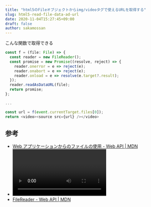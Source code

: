 ```yaml
---
title: "html5のFileオブジェクトからimg/videoタグで使えるURLを取得する"
slug: html5-read-file-data-ad-url
date: 2020-11-04T15:27:45+09:00
draft: false
author: sakamossan
---
```


こんな関数で取得できる

```ts
const f = (file: File) => {
  const reader = new FileReader();
  const promise = new Promise((resolve, reject) => {
    reader.onerror = e => reject(e);
    reader.onabort = e => reject(e);
    reader.onload = e => resolve(e.target?.result);
  });
  reader.readAsDataURL(file);
  return promise;
};

...

const url = f(event.currentTarget.files[0]);
return <video><source src={url} /></video>
```

## 参考

- [Web アプリケーションからのファイルの使用 - Web API | MDN](https://developer.mozilla.org/ja/docs/Web/API/File/Using_files_from_web_applications)
- [<video>: 動画埋め込み要素 - HTML: HyperText Markup Language | MDN](https://developer.mozilla.org/ja/docs/Web/HTML/Element/video)
- [FileReader - Web API | MDN](https://developer.mozilla.org/ja/docs/Web/API/FileReader)